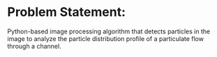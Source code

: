 # Problem Statement:
Python-based image processing algorithm that detects particles in the image to analyze the particle distribution profile of a particulate flow through a channel.
